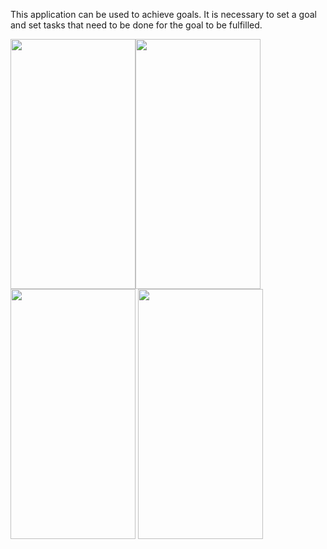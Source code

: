 This application can be used to achieve goals. It is necessary to set a goal and set tasks that need to be done for the goal to be fulfilled.

<img src="https://user-images.githubusercontent.com/45006912/79640747-ec254180-819b-11ea-97d1-5f186ffb2220.png" width="200" height="400"><img src="https://user-images.githubusercontent.com/45006912/79640772-1545d200-819c-11ea-8114-e8dcf0ebb0cf.png" width="200" height="400">
<img src="https://user-images.githubusercontent.com/45006912/79640775-1840c280-819c-11ea-9fc5-94f18a403cbb.png" width="200" height="400">
<img src="https://user-images.githubusercontent.com/45006912/79640776-1aa31c80-819c-11ea-89e7-1e4e83fca69b.png" width="200" height="400">
